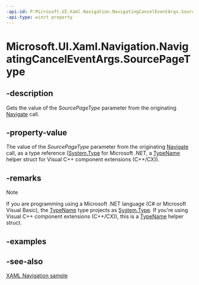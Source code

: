 ```yaml
---
-api-id: P:Microsoft.UI.Xaml.Navigation.NavigatingCancelEventArgs.SourcePageType
-api-type: winrt property
---
```


<!-- Property syntax
public Windows.UI.Xaml.Interop.TypeName SourcePageType { get; }
-->

# Microsoft.UI.Xaml.Navigation.NavigatingCancelEventArgs.SourcePageType

## -description
Gets the value of the *SourcePageType* parameter from the originating [Navigate](/uwp/api/windows.ui.xaml.controls.frame.navigate(windows.ui.xaml.interop.typename,system.object,windows.ui.xaml.media.animation.navigationtransitioninfo)) call.

## -property-value
The value of the *SourcePageType* parameter from the originating [Navigate](/uwp/api/windows.ui.xaml.controls.frame.navigate(windows.ui.xaml.interop.typename,system.object,windows.ui.xaml.media.animation.navigationtransitioninfo)) call, as a type reference ([System.Type](/dotnet/api/system.type?redirectedfrom=MSDN) for Microsoft .NET, a [TypeName](/uwp/api/windows.ui.xaml.interop.typename) helper struct for Visual C++ component extensions (C++/CX)).

## -remarks
> [!NOTE]
> If you are programming using a Microsoft .NET language (C# or Microsoft Visual Basic), the [TypeName](/uwp/api/windows.ui.xaml.interop.typename) type projects as [System.Type](/dotnet/api/system.type?redirectedfrom=MSDN). If you're using Visual C++ component extensions (C++/CX)), this is a [TypeName](/uwp/api/windows.ui.xaml.interop.typename) helper struct.

## -examples

## -see-also
[XAML Navigation sample](https://github.com/microsoft/Windows-universal-samples/tree/master/Samples/XamlNavigation)
